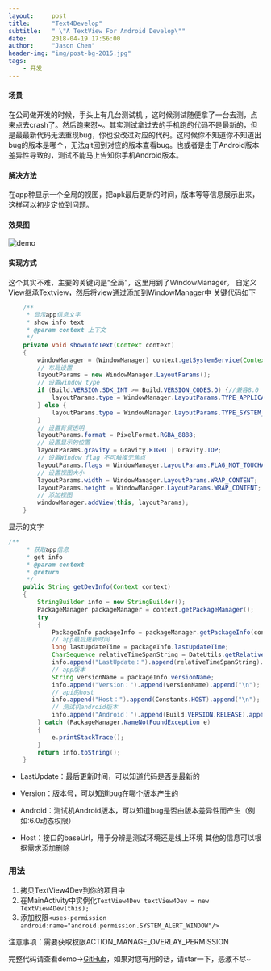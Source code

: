 ```yaml
---
layout:     post
title:      "Text4Develop"
subtitle:   " \"A TextView For Android Develop\""
date:       2018-04-19 17:56:00
author:     "Jason Chen"
header-img: "img/post-bg-2015.jpg"
tags:
    - 开发
---
```


#### 场景

在公司做开发的时候，手头上有几台测试机 ，这时候测试随便拿了一台去测，点来点去crash了。然后跑来怼~。其实测试拿过去的手机跑的代码不是最新的，但是最最新代码无法重现bug，你也没改过对应的代码。这时候你不知道你不知道出bug的版本是哪个，无法git回到对应的版本查看bug。也或者是由于Android版本差异性导致的，测试不能马上告知你手机Android版本。

#### 解决方法

在app种显示一个全局的视图，把apk最后更新的时间，版本等等信息展示出来，这样可以初步定位到问题。

#### 效果图

![demo](https://upload-images.jianshu.io/upload_images/7793862-d8b84bf32c786801.gif?imageMogr2/auto-orient/strip)

#### 实现方式

这个其实不难，主要的关键词是“全局”，这里用到了WindowManager。
自定义View继承Textview，然后将view通过添加到WindowManager中
关键代码如下

```java
    /**
     * 显示app信息文字
     * show info text
     * @param context 上下文
     */
    private void showInfoText(Context context)
    {
        windowManager = (WindowManager) context.getSystemService(Context.WINDOW_SERVICE);
        // 布局设置
        layoutParams = new WindowManager.LayoutParams();
        // 设置window type
        if (Build.VERSION.SDK_INT >= Build.VERSION_CODES.O) {//兼容8.0
            layoutParams.type = WindowManager.LayoutParams.TYPE_APPLICATION_OVERLAY;
        } else {
            layoutParams.type = WindowManager.LayoutParams.TYPE_SYSTEM_ALERT;
        }
        // 设置背景透明
        layoutParams.format = PixelFormat.RGBA_8888;
        // 设置显示的位置
        layoutParams.gravity = Gravity.RIGHT | Gravity.TOP;
        // 设置Window flag 不可触摸无焦点
        layoutParams.flags = WindowManager.LayoutParams.FLAG_NOT_TOUCHABLE | WindowManager.LayoutParams.FLAG_NOT_FOCUSABLE;
        // 设置视图大小
        layoutParams.width = WindowManager.LayoutParams.WRAP_CONTENT;
        layoutParams.height = WindowManager.LayoutParams.WRAP_CONTENT;
        // 添加视图
        windowManager.addView(this, layoutParams);
    }
```

显示的文字

```java
/**
     * 获取app信息
     * get info
     * @param context
     * @return
     */
    public String getDevInfo(Context context)
    {
        StringBuilder info = new StringBuilder();
        PackageManager packageManager = context.getPackageManager();
        try
        {
            PackageInfo packageInfo = packageManager.getPackageInfo(context.getPackageName(), 0);
            // app最后更新时间
            long lastUpdateTime = packageInfo.lastUpdateTime;
            CharSequence relativeTimeSpanString = DateUtils.getRelativeTimeSpanString(lastUpdateTime);
            info.append("LastUpdate：").append(relativeTimeSpanString).append("\n");
            // app版本
            String versionName = packageInfo.versionName;
            info.append("Version：").append(versionName).append("\n");
            // api的host
            info.append("Host：").append(Constants.HOST).append("\n");
            // 测试机android版本
            info.append("Android：").append(Build.VERSION.RELEASE).append("\n");
        } catch (PackageManager.NameNotFoundException e)
        {
            e.printStackTrace();
        }
        return info.toString();
    }
```

- LastUpdate：最后更新时间，可以知道代码是否是最新的

- Version：版本号，可以知道bug在哪个版本产生的

- Android：测试机Android版本，可以知道bug是否由版本差异性而产生（例如:6.0动态权限）

- Host：接口的baseUrl，用于分辨是测试环境还是线上环境
  其他的信息可以根据需求添加删除

### 用法

1. 拷贝TextView4Dev到你的项目中
2. 在MainActivity中实例化`TextView4Dev textView4Dev = new TextView4Dev(this);`
3. 添加权限`<uses-permission android:name="android.permission.SYSTEM_ALERT_WINDOW"/>`

注意事项：需要获取权限ACTION_MANAGE_OVERLAY_PERMISSION

完整代码请查看demo->[GitHub](https://github.com/DefendHairline/TextView4Dev/tree/master)，如果对您有用的话，请star一下，感激不尽~